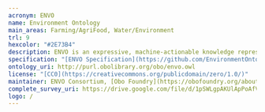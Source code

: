 ```yaml
--- 
acronym: ENVO
name: Environment Ontology
main_areas: Farming/AgriFood, Water/Environment
trl: 9
hexcolor: "#2E73B4"
description: ENVO is an expressive, machine-actionable knowledge representation of environmentalentities. Using ENVO to describe things like ecosystems, entire planets and other astronomical bodies, their parts, or environmental processes increases the interoperability of environmental descriptions, helping (meta)data records achieve demonstrable FAIRness.
specification: "[ENVO Specification](https://github.com/EnvironmentOntology/envo)"
ontology_uri: http://purl.obolibrary.org/obo/envo.owl
license: "[CC0](https://creativecommons.org/publicdomain/zero/1.0/)"
maintainer: ENVO Consortium, [Obo Foundry](https://obofoundry.org/about-OBO-Foundry.html)
complete_survey_uri: https://drive.google.com/file/d/1pSWLgpAKUlApPoAfVEsBx_gO9AUBd7aH/
logo: /
--- 
```

